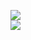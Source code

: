 [![](https://img.shields.io/badge/Made%20With-Github%20Spray-lightgrey.svg?style=for-the-badge&logo=github)](https://github.com/Annihil/github-spray#9578)  
[![](https://i.imgur.com/2DrTn0Z.gif)](https://github.com/Annihil/github-spray)